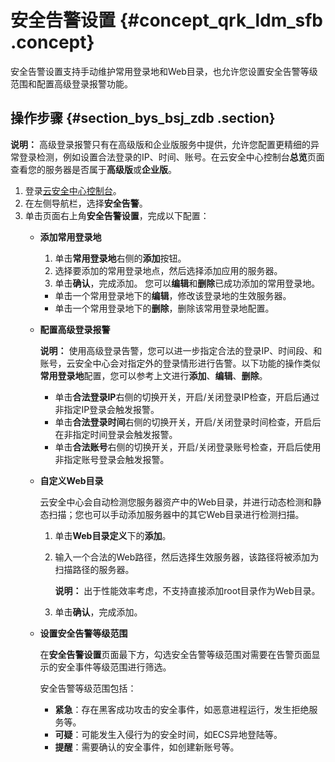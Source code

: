 # 安全告警设置 {#concept_qrk_ldm_sfb .concept}

安全告警设置支持手动维护常用登录地和Web目录，也允许您设置安全告警等级范围和配置高级登录报警功能。

## 操作步骤 {#section_bys_bsj_zdb .section}

**说明：** 高级登录报警只有在高级版和企业版服务中提供，允许您配置更精细的异常登录检测，例如设置合法登录的IP、时间、账号。在云安全中心控制台**总览**页面查看您的服务器是否属于**高级版**或**企业版**。

1.  登录[云安全中心控制台](https://yundun.console.aliyun.com/?p=sas)。
2.  在左侧导航栏，选择**安全告警**。
3.  单击页面右上角**安全告警设置**，完成以下配置：
    -   **添加常用登录地**

        1.  单击**常用登录地**右侧的**添加**按钮。
        2.  选择要添加的常用登录地点，然后选择添加应用的服务器。
        3.  单击**确认**，完成添加。
        您可以**编辑**和**删除**已成功添加的常用登录地。

        -   单击一个常用登录地下的**编辑**，修改该登录地的生效服务器。
        -   单击一个常用登录地下的**删除**，删除该常用登录地配置。
    -   **配置高级登录报警**

        **说明：** 使用高级登录告警，您可以进一步指定合法的登录IP、时间段、和账号，云安全中心会对指定外的登录情形进行告警。以下功能的操作类似**常用登录地**配置，您可以参考上文进行**添加**、**编辑**、**删除**。

        -   单击**合法登录IP**右侧的切换开关，开启/关闭登录IP检查，开启后通过非指定IP登录会触发报警。
        -   单击**合法登录时间**右侧的切换开关，开启/关闭登录时间检查，开启后在非指定时间登录会触发报警。
        -   单击**合法账号**右侧的切换开关，开启/关闭登录账号检查，开启后使用非指定账号登录会触发报警。
    -   **自定义Web目录**

        云安全中心会自动检测您服务器资产中的Web目录，并进行动态检测和静态扫描；您也可以手动添加服务器中的其它Web目录进行检测扫描。

        1.  单击**Web目录定义**下的**添加**。
        2.  输入一个合法的Web路径，然后选择生效服务器，该路径将被添加为扫描路径的服务器。

            **说明：** 出于性能效率考虑，不支持直接添加root目录作为Web目录。

        3.  单击**确认**，完成添加。
    -   **设置安全告警等级范围**

        在**安全告警设置**页面最下方，勾选安全告警等级范围对需要在告警页面显示的安全事件等级范围进行筛选。

        安全告警等级范围包括：

        -   **紧急**：存在黑客成功攻击的安全事件，如恶意进程运行，发生拒绝服务等。
        -   **可疑**：可能发生入侵行为的安全时间，如ECS异地登陆等。
        -   **提醒**：需要确认的安全事件，如创建新账号等。


